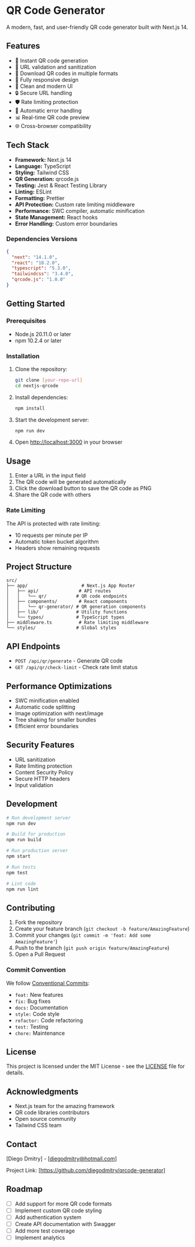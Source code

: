 # QR Code Generator

A modern, fast, and user-friendly QR code generator built with Next.js 14.

## Features

- 🚀 Instant QR code generation
- 🔗 URL validation and sanitization
- 💾 Download QR codes in multiple formats
- 📱 Fully responsive design
- 🎨 Clean and modern UI
- 🔒 Secure URL handling
- 🛡️ Rate limiting protection
- 🔄 Automatic error handling
- 📊 Real-time QR code preview
- 🌐 Cross-browser compatibility

## Tech Stack

- **Framework:** Next.js 14
- **Language:** TypeScript
- **Styling:** Tailwind CSS
- **QR Generation:** qrcode.js
- **Testing:** Jest & React Testing Library
- **Linting:** ESLint
- **Formatting:** Prettier
- **API Protection:** Custom rate limiting middleware
- **Performance:** SWC compiler, automatic minification
- **State Management:** React hooks
- **Error Handling:** Custom error boundaries

### Dependencies Versions

```json
{
  "next": "14.1.0",
  "react": "18.2.0",
  "typescript": "5.3.0",
  "tailwindcss": "3.4.0",
  "qrcode.js": "1.0.0"
}
```

## Getting Started

### Prerequisites

- Node.js 20.11.0 or later
- npm 10.2.4 or later

### Installation

1. Clone the repository:
   ```bash
   git clone [your-repo-url]
   cd nextjs-qrcode
   ```

2. Install dependencies:
   ```bash
   npm install
   ```

3. Start the development server:
   ```bash
   npm run dev
   ```

4. Open [http://localhost:3000](http://localhost:3000) in your browser

## Usage

1. Enter a URL in the input field
2. The QR code will be generated automatically
3. Click the download button to save the QR code as PNG
4. Share the QR code with others

### Rate Limiting

The API is protected with rate limiting:
- 10 requests per minute per IP
- Automatic token bucket algorithm
- Headers show remaining requests

## Project Structure

```
src/
├── app/                    # Next.js App Router
│   ├── api/               # API routes
│   │   └── qr/           # QR code endpoints
│   ├── components/        # React components
│   │   └── qr-generator/ # QR generation components
│   ├── lib/              # Utility functions
│   └── types/            # TypeScript types
├── middleware.ts          # Rate limiting middleware
└── styles/               # Global styles
```

## API Endpoints

- `POST /api/qr/generate` - Generate QR code
- `GET /api/qr/check-limit` - Check rate limit status

## Performance Optimizations

- SWC minification enabled
- Automatic code splitting
- Image optimization with next/image
- Tree shaking for smaller bundles
- Efficient error boundaries

## Security Features

- URL sanitization
- Rate limiting protection
- Content Security Policy
- Secure HTTP headers
- Input validation

## Development

```bash
# Run development server
npm run dev

# Build for production
npm run build

# Run production server
npm start

# Run tests
npm test

# Lint code
npm run lint
```

## Contributing

1. Fork the repository
2. Create your feature branch (`git checkout -b feature/AmazingFeature`)
3. Commit your changes (`git commit -m 'feat: Add some AmazingFeature'`)
4. Push to the branch (`git push origin feature/AmazingFeature`)
5. Open a Pull Request

### Commit Convention

We follow [Conventional Commits](https://www.conventionalcommits.org/):
- `feat:` New features
- `fix:` Bug fixes
- `docs:` Documentation
- `style:` Code style
- `refactor:` Code refactoring
- `test:` Testing
- `chore:` Maintenance

## License

This project is licensed under the MIT License - see the [LICENSE](LICENSE) file for details.

## Acknowledgments

- Next.js team for the amazing framework
- QR code libraries contributors
- Open source community
- Tailwind CSS team

## Contact

[Diego Dmitry] - [diegodmitry@hotmail.com]

Project Link: [https://github.com/diegodmitry/qrcode-generator]

## Roadmap

- [ ] Add support for more QR code formats
- [ ] Implement custom QR code styling
- [ ] Add authentication system
- [ ] Create API documentation with Swagger
- [ ] Add more test coverage
- [ ] Implement analytics
